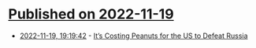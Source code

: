 # [Published on 2022-11-19](index.md)

* [2022-11-19, 19:19:42](https://news.ycombinator.com/item?id=33673605) - [It’s Costing Peanuts for the US to Defeat Russia](https://cepa.org/article/its-costing-peanuts-for-the-us-to-defeat-russia/)
